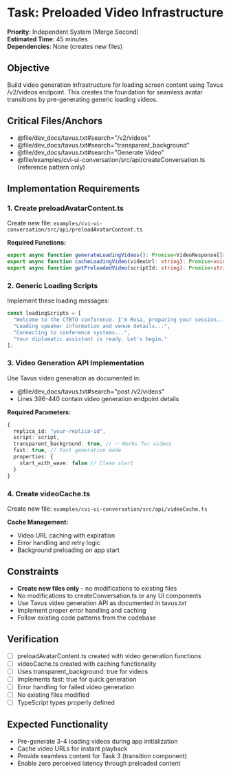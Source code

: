 # Task: Preloaded Video Infrastructure

**Priority**: Independent System (Merge Second)  
**Estimated Time**: 45 minutes  
**Dependencies**: None (creates new files)

## Objective

Build video generation infrastructure for loading screen content using Tavus /v2/videos endpoint. This creates the foundation for seamless avatar transitions by pre-generating generic loading videos.

## Critical Files/Anchors

- @file/dev_docs/tavus.txt#search="/v2/videos"
- @file/dev_docs/tavus.txt#search="transparent_background" 
- @file/dev_docs/tavus.txt#search="Generate Video"
- @file/examples/cvi-ui-conversation/src/api/createConversation.ts (reference pattern only)

## Implementation Requirements

### 1. Create preloadAvatarContent.ts
Create new file: `examples/cvi-ui-conversation/src/api/preloadAvatarContent.ts`

**Required Functions:**
```typescript
export async function generateLoadingVideos(): Promise<VideoResponse[]>
export async function cacheLoadingVideo(videoUrl: string): Promise<void>
export async function getPreloadedVideo(scriptId: string): Promise<string>
```

### 2. Generic Loading Scripts
Implement these loading messages:
```typescript
const loadingScripts = [
  "Welcome to the CTBTO conference. I'm Rosa, preparing your session...",
  "Loading speaker information and venue details...", 
  "Connecting to conference systems...",
  "Your diplomatic assistant is ready. Let's begin."
];
```

### 3. Video Generation API Implementation
Use Tavus video generation as documented in:
- @file/dev_docs/tavus.txt#search="post /v2/videos" 
- Lines 396-440 contain video generation endpoint details

**Required Parameters:**
```typescript
{
  replica_id: "your-replica-id",
  script: script,
  transparent_background: true, // ✅ Works for videos
  fast: true, // Fast generation mode
  properties: {
    start_with_wave: false // Clean start
  }
}
```

### 4. Create videoCache.ts 
Create new file: `examples/cvi-ui-conversation/src/api/videoCache.ts`

**Cache Management:**
- Video URL caching with expiration
- Error handling and retry logic  
- Background preloading on app start

## Constraints

- **Create new files only** - no modifications to existing files
- No modifications to createConversation.ts or any UI components
- Use Tavus video generation API as documented in tavus.txt
- Implement proper error handling and caching
- Follow existing code patterns from the codebase

## Verification

- [ ] preloadAvatarContent.ts created with video generation functions
- [ ] videoCache.ts created with caching functionality
- [ ] Uses transparent_background: true for videos
- [ ] Implements fast: true for quick generation
- [ ] Error handling for failed video generation
- [ ] No existing files modified
- [ ] TypeScript types properly defined

## Expected Functionality

- Pre-generate 3-4 loading videos during app initialization
- Cache video URLs for instant playback
- Provide seamless content for Task 3 (transition component)
- Enable zero perceived latency through preloaded content 